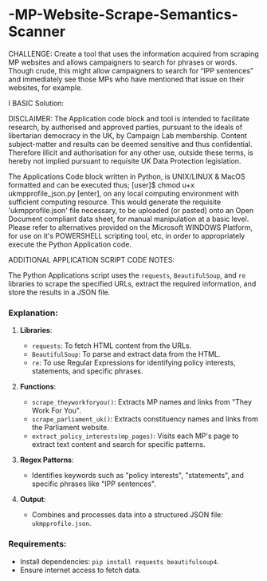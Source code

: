 # -MP-Website-Scrape-Semantics-Scanner
CHALLENGE: Create a tool that uses the information acquired from scraping MP websites and allows campaigners to search for phrases or words. Though crude, this might allow campaigners to search for “IPP sentences” and immediately see those MPs who have mentioned that issue on their websites, for example.


I BASIC Solution:

DISCLAIMER: The Application code block and tool is intended to facilitate research, by authorised and approved parties, pursuant to the ideals of libertarian democracy in the UK, by Campaign Lab membership. Content subject-matter and results can be deemed sensitive and thus confidential. Therefore illicit and authorisation for any other use, outside these terms, is hereby not implied pursuant to requisite UK Data Protection legislation.

The Applications Code block written in Python, is UNIX/LINUX & MacOS formatted and can be executed thus; [user]$ chmod u+x ukmpprofile_json.py [enter], on any local computing environment with sufficient computing resource. This would generate the requisite 'ukmpprofile.json' file necessary, to be uploaded (or pasted) onto an Open  Document compliant data sheet, for manual manipulation at a basic level. Please refer to alternatives provided on the Microsoft WINDOWS Platform, for use on it's POWERSHELL scripting tool, etc, in order to appropriately execute the Python Application code.


ADDITIONAL APPLICATION SCRIPT CODE NOTES:

The Python Applications script uses the `requests`, `BeautifulSoup`, and `re` libraries to scrape the specified URLs, extract the required information, and store the results in a JSON file.

### Explanation:

1. **Libraries**:
   - `requests`: To fetch HTML content from the URLs.
   - `BeautifulSoup`: To parse and extract data from the HTML.
   - `re`: To use Regular Expressions for identifying policy interests, statements, and specific phrases.

2. **Functions**:
   - `scrape_theyworkforyou()`: Extracts MP names and links from "They Work For You".
   - `scrape_parliament_uk()`: Extracts constituency names and links from the Parliament website.
   - `extract_policy_interests(mp_pages)`: Visits each MP's page to extract text content and search for specific patterns.

3. **Regex Patterns**:
   - Identifies keywords such as "policy interests", "statements", and specific phrases like "IPP sentences".

4. **Output**:
   - Combines and processes data into a structured JSON file: `ukmpprofile.json`.

### Requirements:
- Install dependencies: `pip install requests beautifulsoup4`.
- Ensure internet access to fetch data.


